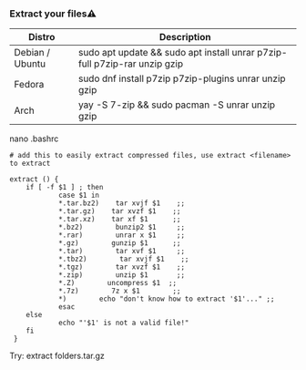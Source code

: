 ### Extract your files⚠️

| Distro | Description |
| ------ | ------ |
| Debian / Ubuntu |  sudo apt update && sudo apt install unrar p7zip-full p7zip-rar unzip gzip |
| Fedora |  sudo dnf install p7zip p7zip-plugins unrar unzip gzip |	
| Arch |  yay -S 7-zip && sudo pacman -S unrar unzip gzip |

	
nano .bashrc


```
# add this to easily extract compressed files, use extract <filename> to extract 

extract () {
    if [ -f $1 ] ; then
            case $1 in
            *.tar.bz2)    tar xvjf $1    ;;
            *.tar.gz)    tar xvzf $1    ;;
            *.tar.xz)    tar xf $1      ;;
            *.bz2)        bunzip2 $1     ;;
            *.rar)        unrar x $1     ;;
            *.gz)        gunzip $1      ;;
            *.tar)        tar xvf $1     ;;
            *.tbz2)        tar xvjf $1    ;;
            *.tgz)        tar xvzf $1    ;;
            *.zip)        unzip $1       ;;
            *.Z)        uncompress $1  ;;
            *.7z)        7z x $1        ;;
            *)        echo "don't know how to extract '$1'..." ;;
            esac
    else
            echo "'$1' is not a valid file!"
    fi
 }
```

Try:
extract folders.tar.gz
